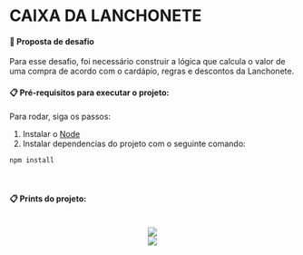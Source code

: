# CAIXA DA LANCHONETE

#### 🚀 Proposta de desafio
Para esse desafio, foi necessário construir a lógica que calcula o valor de uma compra de acordo com o cardápio, regras e descontos da Lanchonete.

#### 📋 Pré-requisitos para executar o projeto:

Para rodar, siga os passos:

1. Instalar o [Node](https://nodejs.org/en/)
2. Instalar dependencias do projeto com o seguinte comando:
```bash
npm install
```
<br/>

#### 📋 Prints do projeto:

<br/>
<div align="center">
<img src="https://github.com/Lizaliz0/desafio-Lizandra-Gomes/assets/138259133/aa86f680-beb3-430e-89ff-90c1c89dac2d" />
</div>

<div align="center">
<img src="https://github.com/Lizaliz0/desafio-Lizandra-Gomes/assets/138259133/758cd5e0-bdad-4afd-90e6-61fd6d31a725" />
</div>





